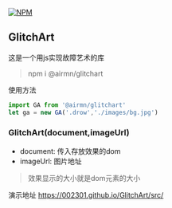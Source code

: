 [![NPM](https://nodei.co/npm/@airmn/glitchart.png?compact=true)](https://nodei.co/npm/@airmn/glitchart)
## GlitchArt
这是一个用js实现故障艺术的库
>npm i @airmn/glitchart

使用方法
```js
import GA from '@airmn/glitchart'
let ga = new GA('.drow','./images/bg.jpg')
```
### GlitchArt(document,imageUrl)
* document: 传入存放效果的dom
* imageUrl: 图片地址
>效果显示的大小就是dom元素的大小

演示地址 https://002301.github.io/GlitchArt/src/